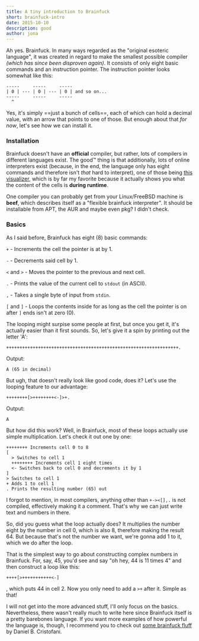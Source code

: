```yaml
---
title: A tiny introduction to Brainfuck
short: brainfuck-intro
date: 2015-10-10
description: good
author: jona
---
```


Ah yes. Brainfuck. In many ways regarded as the "original esoteric language", it was created in regard to make the smallest possible compiler _(which has since been disproven again)_. It consists of only eight basic commands and an instruction pointer. The instruction pointer looks somewhat like this:

```
-----     -----     -----
| 0 | --- | 0 | --- | 0 | and so on...
-----     -----     -----
  ^
```
Yes, it's simply ==just a bunch of cells==, each of which can hold a decimal value, with an arrow that points to one of those. But enough about that _for now_, let's see how we can install it.

### Installation

Brainfuck doesn't have an __official__ compiler, but rather, lots of compilers in different languages exist. The good™ thing is that additionally, lots of online interpreters exist (because, in the end, the language only has eight commands and therefore isn't _that_ hard to interpret), one of those being [this visualizer](http://fatiherikli.github.io/brainfuck-visualizer/), which is by far my favorite because it actually shows you what the content of the cells is __during runtime__.

One compiler you can probably get from your Linux/FreeBSD machine is __beef__, which describes itself as a "flexible brainfuck interpreter". It should be installable from APT, the AUR and maybe even pkg? I didn't check.

### Basics

As I said before, Brainfuck has eight (8) basic commands:

`+` - Increments the cell the pointer is at by 1.

`-` - Decrements said cell by 1.

`<` and `>` - Moves the pointer to the previous and next cell.

`.` - Prints the value of the current cell to `stdout` (in ASCII).

`,` - Takes a single byte of input from `stdin`.

`[` and  `]` - Loops the contents inside for as long as the cell the pointer is on after `]` ends isn't at zero (0).

The looping might surpise some people at first, but once you get it, it's actually easier than it first sounds. So, let's give it a spin by printing out the letter 'A':

```brainfuck
+++++++++++++++++++++++++++++++++++++++++++++++++++++++++++++++++.
```
Output:
```
A (65 in decimal)
```

But ugh, that doesn't really look like good code, does it? Let's use the looping feature to our advantage:

```brainfuck
++++++++[>++++++++<-]>+.
```

Output:

```
A
```

But how did this work? Well, in Brainfuck, most of these loops actually use simple multiplication. Let's check it out one by one:

```brainfuck
++++++++ Increments cell 0 to 8
[
  > Switches to cell 1
  ++++++++ Increments cell 1 eight times
  <- Switches back to cell 0 and decrements it by 1
]
> Switches to cell 1
+ Adds 1 to cell 1
. Prints the resulting number (65) out
```

I forgot to mention, in most compilers, anything other than `+-><[],.` is not compiled, effectively making it a comment. That's why we can just write text and numbers in there.

So, did you guess what the loop actually does? It multiplies the number eight by the number in cell 0, which is also 8, therefore making the result 64. But because that's not the number we want, we're gonna add 1 to it, which we do after the loop.

That is the simplest way to go about constructing complex numbers in Brainfuck. For, say, 45, you'd see and say "oh hey, 44 is 11 times 4" and then construct a loop like this:

```brainfuck
++++[>+++++++++++<-]
```

, which puts 44 in cell 2. Now you only need to add a `>+` after it. Simple as that!

I will not get into the more advanced stuff, I'll only focus on the basics. Nevertheless, there wasn't really much to write here since Brainfuck itself is a pretty barebones language. If you want more examples of how powerful the language is, though, I recommend you to check out [some brainfuck fluff](http://www.hevanet.com/cristofd/brainfuck/) by Daniel B. Cristofani.
